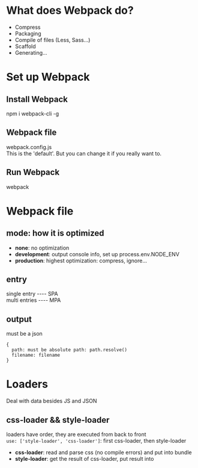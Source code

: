 # What does Webpack do?
* Compress
* Packaging
* Compile of files (Less, Sass...)
* Scaffold
* Generating...


# Set up Webpack
## Install Webpack
npm i webpack-cli -g
## Webpack file
webpack.config.js<br/>
This is the 'default'. But you can change it if you really want to.
## Run Webpack
webpack


# Webpack file
## mode: how it is optimized
* **none**: no optimization<br/>
* **development**: output console info, set up process.env.NODE_ENV<br/>
* **production**: highest optimization: compress, ignore...
## entry
single entry ---- SPA<br/>
multi entries ---- MPA
## output
must be a json
```
{
  path: must be absolute path: path.resolve()
  filename: filename
}
```

# Loaders
Deal with data besides JS and JSON
## css-loader && style-loader
loaders have order, they are executed from back to front<br/>
`use: ['style-loader', 'css-loader']`: first css-loader, then style-loader<br/>
* **css-loader**: read and parse css (no compile errors) and put into bundle<br/>
* **style-loader**: get the result of css-loader, put result into <style> tag